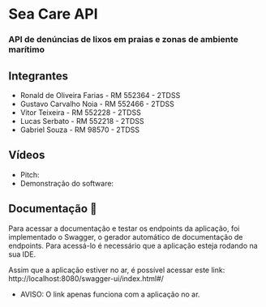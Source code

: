 # Sea Care API

### API de denúncias de lixos em praias e zonas de ambiente marítimo

## Integrantes
- Ronald de Oliveira Farias - RM 552364 - 2TDSS
- Gustavo Carvalho Noia - RM 552466 - 2TDSS
- Vitor Teixeira - RM 552228 - 2TDSS
- Lucas Serbato - RM 552218 - 2TDSS
- Gabriel Souza - RM 98570 - 2TDSS

## Vídeos
- Pitch:
- Demonstração do software:

## Documentação :scroll:
<p>Para acessar a documentação e testar os endpoints da aplicação, foi implementado o Swagger,
o gerador automático de documentação de endpoints. Para acessá-lo é necessário que a aplicação esteja
rodando na sua IDE.
</p>
<p>Assim que a aplicação estiver no ar, é possível acessar este link: http://localhost:8080/swagger-ui/index.html#/</p>

- AVISO: O link apenas funciona com a aplicação no ar.
